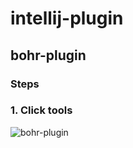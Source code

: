 # intellij-plugin

## bohr-plugin
### Steps
### 1. Click tools
![bohr-plugin](https://github.com/juarezmeneses/intellij-plugin/assets/3067971/65fd47ed-1928-4b99-8da0-93db3d18f1e2)
